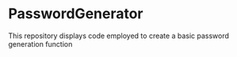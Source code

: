# PasswordGenerator
This repository displays code employed to create a basic password generation function
